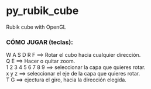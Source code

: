 # py_rubik_cube
Rubik cube with OpenGL

### CÓMO JUGAR (teclas):
W A S D R F  ==> Rotar el cubo hacia cualquier dirección. </br>
Q E ==> Hacer o quitar zoom. </br>
1 2 3 4 5 6 7 8 9 ==> seleccionar la capa que quieres rotar. </br>
x y z ==> seleccionar el eje de la capa que quieres rotar. </br>
T G ==> ejectura el giro, hacia la dirección elegida.
